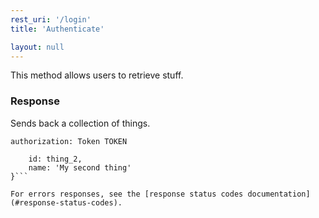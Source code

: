 ```yaml
---
rest_uri: '/login'
title: 'Authenticate'

layout: null
---
```


This method allows users to retrieve stuff.

### Response

Sends back a collection of things.

```authorization: Token TOKEN```
```{
    id: thing_2,
    name: 'My second thing'
}```

For errors responses, see the [response status codes documentation](#response-status-codes).
